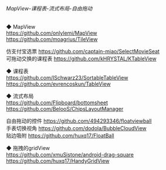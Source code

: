###### MapView-课程表-流式布局-自由拖动

◆ MapView  
https://github.com/onlylemi/MapView  
https://github.com/moagrius/TileView  

仿支付宝选票    https://github.com/captain-miao/SelectMovieSeat  
可拖动交换的课程表    https://github.com/kHRYSTAL/KTableView  

◆ 课程表    
https://github.com/ISchwarz23/SortableTableView  
https://github.com/evrencoskun/TableView  

◆ 流式布局  
https://github.com/Flipboard/bottomsheet  
https://github.com/BelooS/ChipsLayoutManager  

自由拖动的控件 https://github.com/494293346/floatviewball  
手表切换视角  https://github.com/dodola/BubbleCloudView  
贴边吸附  https://github.com/huxq17/FloatBall  

◆ 拖拽的gridView  
https://github.com/xmuSistone/android-drag-square    
https://github.com/huxq17/HandyGridView  
